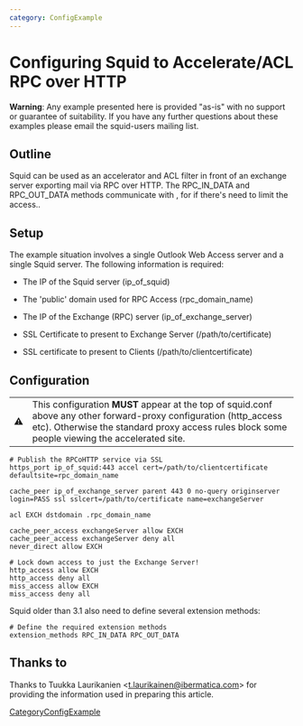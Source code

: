 ```yaml
---
category: ConfigExample
---
```

# Configuring Squid to Accelerate/ACL RPC over HTTP

**Warning**: Any example presented here is provided "as-is" with no
support or guarantee of suitability. If you have any further questions
about these examples please email the squid-users mailing list.

## Outline

Squid can be used as an accelerator and ACL filter in front of an
exchange server exporting mail via RPC over HTTP. The RPC\_IN\_DATA and
RPC\_OUT\_DATA methods communicate with
[](https://URL/rpc/rpcproxy.dll), for if there's need to limit the
access..

## Setup

The example situation involves a single Outlook Web Access server and a
single Squid server. The following information is required:

  - The IP of the Squid server (ip\_of\_squid)

  - The 'public' domain used for RPC Access (rpc\_domain\_name)

  - The IP of the Exchange (RPC) server (ip\_of\_exchange\_server)

  - SSL Certificate to present to Exchange Server (/path/to/certificate)

  - SSL certificate to present to Clients (/path/to/clientcertificate)

## Configuration

|                                                                      |                                                                                                                                                                                                                       |
| -------------------------------------------------------------------- | --------------------------------------------------------------------------------------------------------------------------------------------------------------------------------------------------------------------- |
| ⚠️ | This configuration **MUST** appear at the top of squid.conf above any other forward-proxy configuration (http\_access etc). Otherwise the standard proxy access rules block some people viewing the accelerated site. |

    # Publish the RPCoHTTP service via SSL
    https_port ip_of_squid:443 accel cert=/path/to/clientcertificate defaultsite=rpc_domain_name
    
    cache_peer ip_of_exchange_server parent 443 0 no-query originserver login=PASS ssl sslcert=/path/to/certificate name=exchangeServer
    
    acl EXCH dstdomain .rpc_domain_name
    
    cache_peer_access exchangeServer allow EXCH
    cache_peer_access exchangeServer deny all
    never_direct allow EXCH
    
    # Lock down access to just the Exchange Server!
    http_access allow EXCH
    http_access deny all
    miss_access allow EXCH
    miss_access deny all

Squid older than 3.1 also need to define several extension methods:

    # Define the required extension methods
    extension_methods RPC_IN_DATA RPC_OUT_DATA

## Thanks to

Thanks to Tuukka Laurikanien \<<t.laurikainen@ibermatica.com>\> for
providing the information used in preparing this article.

[CategoryConfigExample](/CategoryConfigExample)

